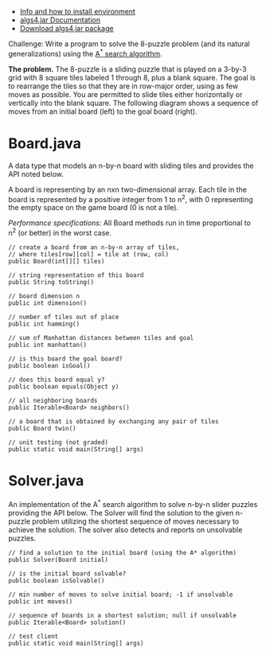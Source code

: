<ul>
  <li><a target="_blank" href="https://algs4.cs.princeton.edu/code/" >Info and how to install environment</a></li>
  <li><a href="https://algs4.cs.princeton.edu/code/javadoc/" target="_blank" rel="noopener noreferrer">algs4.jar Documentation</a></li>
  <li><a href="https://algs4.cs.princeton.edu/code/algs4.jar">Download algs4.jar package</a></li>
</ul>

Challenge:  Write a program to solve the 8-puzzle problem (and its natural generalizations) using the <a href="https://en.wikipedia.org/wiki/A*_search_algorithm">A<sup>*</sup> search algorithm</a>.

<b>The problem.</b> The 8-puzzle is a sliding puzzle that is played on a 3-by-3 grid with 8 square tiles labeled 1 through 8, plus a blank square. The goal is to rearrange the tiles so that they are in row-major order, using as few moves as possible. You are permitted to slide tiles either horizontally or vertically into the blank square. The following diagram shows a sequence of moves from an initial board (left) to the goal board (right).

Board.java
================================
A data type that models an n-by-n board with sliding tiles and provides the API noted below.

A board is representing by an nxn two-dimensional array.  Each tile in the board is represented by a positive integer from 1 to n<sup>2</sup>, with 0 representing the empty space on the game board (0 is not a tile).  

<i>Performance specifications:</i>   All Board methods run in time proportional to n<sup>2</sup> (or better) in the worst case.

    // create a board from an n-by-n array of tiles,
    // where tiles[row][col] = tile at (row, col)
    public Board(int[][] tiles)
                                           
    // string representation of this board
    public String toString()

    // board dimension n
    public int dimension()

    // number of tiles out of place
    public int hamming()

    // sum of Manhattan distances between tiles and goal
    public int manhattan()

    // is this board the goal board?
    public boolean isGoal()

    // does this board equal y?
    public boolean equals(Object y)

    // all neighboring boards
    public Iterable<Board> neighbors()

    // a board that is obtained by exchanging any pair of tiles
    public Board twin()

    // unit testing (not graded)
    public static void main(String[] args)


Solver.java
================================
An implementation of the A<sup>*</sup> search algorithm to solve n-by-n slider puzzles providing the API below.  The Solver will find the solution to the given n-puzzle problem utilizing the shortest sequence of moves necessary to achieve the solution.  The solver also detects and reports on unsolvable puzzles.

    // find a solution to the initial board (using the A* algorithm)
    public Solver(Board initial)

    // is the initial board solvable? 
    public boolean isSolvable()

    // min number of moves to solve initial board; -1 if unsolvable
    public int moves()

    // sequence of boards in a shortest solution; null if unsolvable
    public Iterable<Board> solution()

    // test client 
    public static void main(String[] args)

